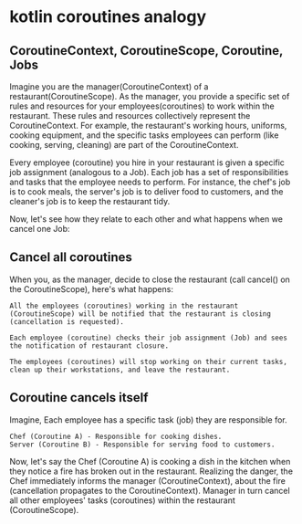 # kotlin coroutines analogy

## CoroutineContext, CoroutineScope, Coroutine, Jobs

Imagine you are the manager(CoroutineContext) of a restaurant(CoroutineScope). As the manager, you provide a specific
set
of rules and resources for your employees(coroutines) to work within the restaurant. These rules and resources
collectively represent the CoroutineContext. For example, the restaurant's working hours, uniforms, cooking equipment,
and the specific tasks employees can perform (like cooking, serving, cleaning) are part of the CoroutineContext.

Every employee (coroutine) you hire in your restaurant is given a specific job assignment (analogous to a Job). Each job
has a set of responsibilities and tasks that the employee needs to perform. For instance, the chef's job is to cook
meals, the server's job is to deliver food to customers, and the cleaner's job is to keep the restaurant tidy.

Now, let's see how they relate to each other and what happens when we cancel one Job:

## Cancel all coroutines

When you, as the manager, decide to close the restaurant (call cancel() on the CoroutineScope), here's what happens:

    All the employees (coroutines) working in the restaurant (CoroutineScope) will be notified that the restaurant is closing (cancellation is requested).

    Each employee (coroutine) checks their job assignment (Job) and sees the notification of restaurant closure.

    The employees (coroutines) will stop working on their current tasks, clean up their workstations, and leave the restaurant.

## Coroutine cancels itself

Imagine, Each employee has a specific task (job) they are responsible for.

    Chef (Coroutine A) - Responsible for cooking dishes.
    Server (Coroutine B) - Responsible for serving food to customers.

Now, let's say the Chef (Coroutine A) is cooking a dish in the kitchen when they notice a fire has broken out in the
restaurant.
Realizing the danger, the Chef immediately informs the manager (CoroutineContext), about the fire (cancellation propagates to the CoroutineContext).
Manager in turn cancel all other employees' tasks (coroutines) within the restaurant (CoroutineScope).